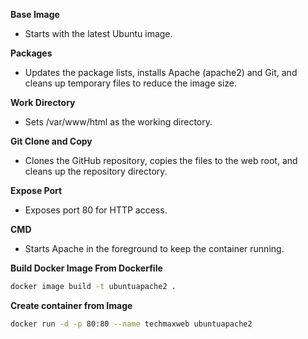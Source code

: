 **Base Image** 
- Starts with the latest Ubuntu image.

**Packages** 
- Updates the package lists, installs Apache (apache2) and Git, and cleans up temporary files to reduce the image size.

**Work Directory**
- Sets /var/www/html as the working directory.

**Git Clone and Copy**
- Clones the GitHub repository, copies the files to the web root, and cleans up the repository directory.

**Expose Port** 
- Exposes port 80 for HTTP access.

**CMD** 
- Starts Apache in the foreground to keep the container running.

**Build Docker Image From Dockerfile**
```sh
docker image build -t ubuntuapache2 .
```

**Create container from Image**
```sh
docker run -d -p 80:80 --name techmaxweb ubuntuapache2
```